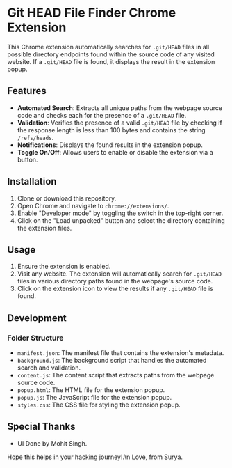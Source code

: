 # Git HEAD File Finder Chrome Extension

This Chrome extension automatically searches for `.git/HEAD` files in all possible directory endpoints found within the source code of any visited website. If a `.git/HEAD` file is found, it displays the result in the extension popup.

## Features

- **Automated Search**: Extracts all unique paths from the webpage source code and checks each for the presence of a `.git/HEAD` file.
- **Validation**: Verifies the presence of a valid `.git/HEAD` file by checking if the response length is less than 100 bytes and contains the string `/refs/heads`.
- **Notifications**: Displays the found results in the extension popup.
- **Toggle On/Off**: Allows users to enable or disable the extension via a button.

## Installation

1. Clone or download this repository.
2. Open Chrome and navigate to `chrome://extensions/`.
3. Enable "Developer mode" by toggling the switch in the top-right corner.
4. Click on the "Load unpacked" button and select the directory containing the extension files.

## Usage

1. Ensure the extension is enabled.
2. Visit any website. The extension will automatically search for `.git/HEAD` files in various directory paths found in the webpage's source code.
3. Click on the extension icon to view the results if any `.git/HEAD` file is found.

## Development

### Folder Structure

- `manifest.json`: The manifest file that contains the extension's metadata.
- `background.js`: The background script that handles the automated search and validation.
- `content.js`: The content script that extracts paths from the webpage source code.
- `popup.html`: The HTML file for the extension popup.
- `popup.js`: The JavaScript file for the extension popup.
- `styles.css`: The CSS file for styling the extension popup.

## Special Thanks

- UI Done by Mohit Singh.


Hope this helps in your hacking journey!.\n
Love, from Surya.
